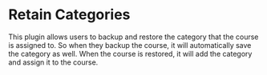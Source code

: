# Retain Categories

This plugin allows users to backup and restore the category that the course is assigned to.  So when they backup the course, it will automatically save the category as well.  When the course is restored, it will add the category and assign it to the course.
